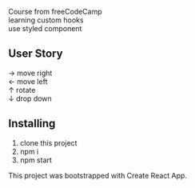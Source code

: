 Course from freeCodeCamp  
learning custom hooks  
use styled component  

## User Story
→ move right  
← move left  
↑ rotate   
↓ drop down  

## Installing
1. clone this project  
2. npm i  
3. npm start  

This project was bootstrapped with Create React App.  
